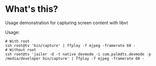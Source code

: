 # What's this?

Usage demonstration for capturing screen content with libvt

Usage:
```
# With root
ssh root@tv 'bin/capture' | ffplay -f mjpeg -framerate 60 -
# Without root
ssh root@tv 'jailer -d -t native_devmode -i com.palmdts.devmode -p /media/developer bin/capture' | ffplay -f mjpeg -framerate 60 -
```

